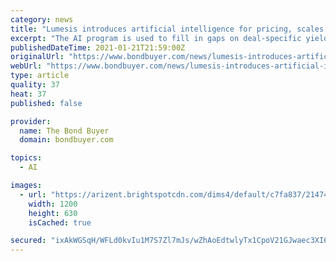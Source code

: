 ```yaml
---
category: news
title: "Lumesis introduces artificial intelligence for pricing, scales platform"
excerpt: "The AI program is used to fill in gaps on deal-specific yield curves that cannot be built by observable trades and transactions, the firm says."
publishedDateTime: 2021-01-21T21:59:00Z
originalUrl: "https://www.bondbuyer.com/news/lumesis-introduces-artificial-intelligence-for-pricing-scales-platform"
webUrl: "https://www.bondbuyer.com/news/lumesis-introduces-artificial-intelligence-for-pricing-scales-platform"
type: article
quality: 37
heat: 37
published: false

provider:
  name: The Bond Buyer
  domain: bondbuyer.com

topics:
  - AI

images:
  - url: "https://arizent.brightspotcdn.com/dims4/default/c7fa837/2147483647/strip/true/crop/2400x1260+0+794/resize/1200x630!/quality/90/?url=https%3A%2F%2Fsource-media-brightspot.s3.amazonaws.com%2Fb7%2F6a%2F5d134a9942d4bf4e859a06190b0e%2Flumesis-84-2.jpg"
    width: 1200
    height: 630
    isCached: true

secured: "ixAkWGSqH/WFLd0kvIu1M7S7Zl7mJs/wZhAoEdtwlyTx1CpoV21GJwaec3XI6n0RnMKm3fBGV8VHzuMbw8ws6Xrgwevmaa5XJ5jBeb/J1qiYCeL7+PblFwDbQFjoqip27xBTLpQ3MtQdQPKrCNxnOV0ThezKAMeJJ18FbKl/uRcY0CyuX+92GqFqHDsgDP+jReys93mRR+UPxJwjVFjyAehmfl3+/fnUFOxXUiMubPx8xZGBgNRt4gNto3QcnTNV/saEZq1YHKp+/BGtB2moZYptGu3YUMkOtOP/g7NiNizj9QvgbL0PR7WNl9w65GtnEAOSNfg+e4n991y80+tjgLdz7nYqOA2WG2wF0vyOWS4=;qxlD6CSJg6gQQbCkFEouuw=="
---
```


